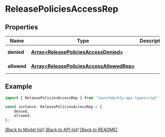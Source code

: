 # ReleasePoliciesAccessRep


## Properties

Name | Type | Description | Notes
------------ | ------------- | ------------- | -------------
**denied** | [**Array&lt;ReleasePoliciesAccessDenied&gt;**](ReleasePoliciesAccessDenied.md) |  | [default to undefined]
**allowed** | [**Array&lt;ReleasePoliciesAccessAllowedRep&gt;**](ReleasePoliciesAccessAllowedRep.md) |  | [default to undefined]

## Example

```typescript
import { ReleasePoliciesAccessRep } from 'launchdarkly-api-typescript';

const instance: ReleasePoliciesAccessRep = {
    denied,
    allowed,
};
```

[[Back to Model list]](../README.md#documentation-for-models) [[Back to API list]](../README.md#documentation-for-api-endpoints) [[Back to README]](../README.md)
